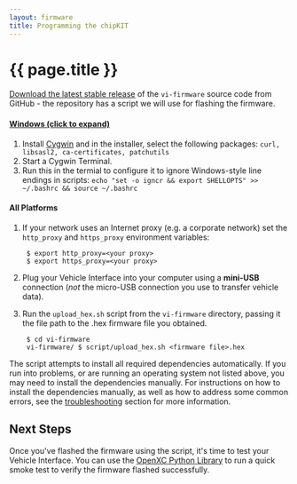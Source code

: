 ```yaml
---
layout: firmware
title: Programming the chipKIT
---
```


<div class="page-header">
    <h1>{{ page.title }}</h1>
</div>

[Download the latest stable
release](https://github.com/openxc/vi-firmware/releases) of the `vi-firmware`
source code from GitHub - the repository has a script we will use for flashing
the firmware.

<div class="panel-group" id="accordian">

   <div class="panel panel-default">
      <div class="panel-heading">
         <h4 class="panel-title">
            <a class="accordian-toggle" data-toggle="collapse"
                  data-parent="#accordian" href="#collapseWindows">
               Windows (click to expand)
            </a>
         </h4>
      </div>
      <div id="collapseWindows" class="panel-collapse collapse">
         <div class="panel-body">
            <ol>
               <li>Install <a href="http://www.cygwin.com">Cygwin</a> and in the installer, select the
                  following packages: <code>curl, libsasl2, ca-certificates, patchutils</code></li>
               <li>Start a Cygwin Terminal.</li>
               <li>Run this in the termial to configure it to ignore Windows-style line endings in scripts:
                 <code>echo "set -o igncr && export SHELLOPTS" >> ~/.bashrc && source ~/.bashrc</code></li>
            </ol>
         </div>
      </div>
   </div>

</div>

<h4>All Platforms</h4>

1. If your network uses an Internet proxy (e.g. a corporate network) set the
   ``http_proxy`` and ``https_proxy`` environment variables:

        $ export http_proxy=<your proxy>
        $ export https_proxy=<your proxy>

1. Plug your Vehicle Interface into your computer using a **mini-USB**
   connection (*not* the micro-USB connection you use to transfer vehicle data).

1. Run the ``upload_hex.sh`` script from the ``vi-firmware`` directory, passing
   it the file path to the .hex firmware file you obtained.

        $ cd vi-firmware
        vi-firmware/ $ script/upload_hex.sh <firmware file>.hex

The script attempts to install all required dependencies automatically. If you
run into problems, or are running an operating system not listed above, you may
need to install the dependencies manually. For instructions on how to install
the dependencies manually, as well as how to address some common errors, see the
[troubleshooting][troubleshooting] section for more information.

<div class="page-header">
<h2>Next Steps</h2>
</div>

Once you've flashed the firmware using the script, it's time to test your Vehicle Interface.
You can use the [OpenXC Python Library][python-test] to run a quick smoke test to verify the firmware flashed
successfully.

[python-test]: http://www.openxcplatform.com/python/getting-started.html
[troubleshooting]: /firmware/troubleshooting.html
